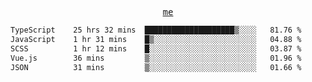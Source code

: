 <p align="center">
  <samp>
    <a href="https://yiwwhl.com">me</a>
  </samp>
</p>

<!--START_SECTION:waka-->

```txt
TypeScript    25 hrs 32 mins  ████████████████████▒░░░░   81.76 %
JavaScript    1 hr 31 mins    █▒░░░░░░░░░░░░░░░░░░░░░░░   04.88 %
SCSS          1 hr 12 mins    █░░░░░░░░░░░░░░░░░░░░░░░░   03.87 %
Vue.js        36 mins         ▒░░░░░░░░░░░░░░░░░░░░░░░░   01.96 %
JSON          31 mins         ▒░░░░░░░░░░░░░░░░░░░░░░░░   01.66 %
```

<!--END_SECTION:waka-->